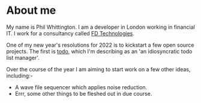 # About me

My name is Phil Whittington. I am a developer in London working in financial IT. I work for a consultancy called [FD Technologies](https://fdtechnologies.com/).

One of my new year's resolutions for 2022 is to kickstart a few open source projects. The first is [todo](https://github.com/PDWhittington/todo), which I'm describing as an 'an idiosyncratic todo list manager'. 

Over the course of the year I am aiming to start work on a few other ideas, including:-

* A wave file sequencer which applies noise reduction.
* Errr, some other things to be fleshed out in due course.
